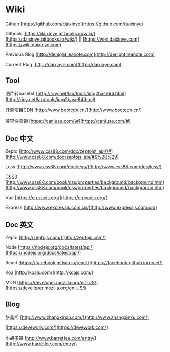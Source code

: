 # Wiki

Github [https://github.com/daixinye](https://github.com/daixinye)

Gitbook [https://daixinye.gitbooks.io/wiki/](https://daixinye.gitbooks.io/wiki/)  \|\| [https://wiki.daixinye.com](https://wiki.daixinye.com)

Previous Blog [http://denight.leanote.com](http://denight.leanote.com)

Current Blog [http://daixinye.com](http://daixinye.com)

## Tool

图片转base64 [http://riny.net/lab/tools/img2base64.html](http://riny.net/lab/tools/img2base64.html)

开源项目CDN [http://www.bootcdn.cn/](http://www.bootcdn.cn/)

兼容性查询 [https://caniuse.com/\#](https://caniuse.com/#)

## Doc 中文

Zepto [http://www.css88.com/doc/zeptojs\_api/\#](http://www.css88.com/doc/zeptojs_api/#$%28%29)

Less [http://www.css88.com/doc/less/](http://www.css88.com/doc/less/)

CSS3 [http://www.css88.com/book/css/properties/background/background.htm](http://www.css88.com/book/css/properties/background/background.htm)

Vue [https://cn.vuejs.org/](https://cn.vuejs.org/)

Express [http://www.expressjs.com.cn/](http://www.expressjs.com.cn/)

## Doc 英文

Zepto [http://zeptojs.com/](http://zeptojs.com/)

Node [https://nodejs.org/docs/latest/api/](https://nodejs.org/docs/latest/api/)

React [https://facebook.github.io/react/](https://facebook.github.io/react/)

Koa [http://koajs.com/](http://koajs.com/)

MDN [https://developer.mozilla.org/en-US/](https://developer.mozilla.org/en-US/)

## Blog

张鑫旭 [http://www.zhangxinxu.com/](http://www.zhangxinxu.com/)

[https://devework.com/](https://devework.com/)

小胡子哥 [http://www.barretlee.com/entry/](http://www.barretlee.com/entry/)

